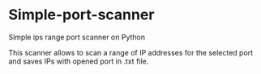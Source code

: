 # Simple-port-scanner
Simple ips range port scanner on Python

This scanner allows to scan a range of IP addresses for the selected port and saves IPs with opened port in .txt file.
 
